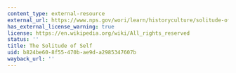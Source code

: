 ```yaml
---
content_type: external-resource
external_url: https://www.nps.gov/wori/learn/historyculture/solitude-of-self.htm
has_external_license_warning: true
license: https://en.wikipedia.org/wiki/All_rights_reserved
status: ''
title: The Solitude of Self
uid: b824be60-8f55-470b-ae9d-a2985347607b
wayback_url: ''
---
```

